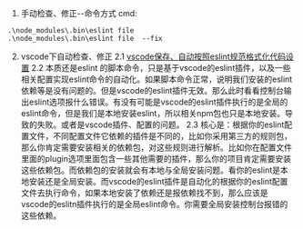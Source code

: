 1. 手动检查、修正--命令方式
cmd:
```
.\node_modules\.bin\eslint file 
.\node_modules\.bin\eslint file  --fix
```
2. vscode下自动检查、修正
  2.1 [vscode保存、自动按照eslint规范格式化代码设置](https://www.haorooms.com/post/vscode_eslint)
  2.2 本质还是eslint 的脚本命令，只是基于vscode的eslint插件，以及一些相关配置实现eslint命令的自动化。如果脚本命令正常，说明我们安装的eslint依赖等是没有问题的。但是vscode的eslint插件无效。那么此时看看控制台输出eslint选项报什么错误。有没有可能是vscode的eslint插件执行的是全局的eslint命令，但是我们是本地安装eslint，所以相关npm包也只是本地安装。导致的失败。或者是vscode插件、配置的问题。
  2.3 核心是：根据你的eslint配置文件，不同配置文件它依赖的插件是不同的，比如你采用第三方的规则包，那么你肯定需要安装相关的依赖包，对这些规则进行解析。比如你在配置文件里面的plugin选项里面包含一些其他需要的插件，那么你的项目肯定需要安装这些依赖包。而依赖包的安装就会有本地与全局安装问题。看你的eslint是本地安装还是全局安装。而vscode的eslint插件是自动化的根据你的eslint配置文件去执行命令，如果本地安装了依赖还是报依赖找不到，那么应该是vscode的eslitn插件执行的是全局eslint命令。你需要全局安装控制台报错的这些依赖。
